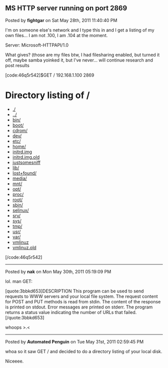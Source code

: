 ## MS HTTP server running on port 2869
Posted by **fightgar** on Sat May 28th, 2011 11:40:40 PM

I'm on someone else's network and I type this in and I get a listing of my own files... I am not .100, I am .104 at the moment.

Server: Microsoft-HTTPAPI/1.0

What gives? (those are my files btw, I had filesharing enabled, but turned it off, maybe samba yoinked it, but I've never... will continue research and post results

[code:46q5r542]$GET / 192.168.1.100 2869
<HTML>
<HEAD>
<TITLE>Directory /</TITLE>
<BASE HREF="file:/">
</HEAD>
<BODY>
<H1>Directory listing of /</H1>
<UL>
<LI><A HREF="./">./</A>
<LI><A HREF="../">../</A>
<LI><A HREF="bin/">bin/</A>
<LI><A HREF="boot/">boot/</A>
<LI><A HREF="cdrom/">cdrom/</A>
<LI><A HREF="dev/">dev/</A>
<LI><A HREF="etc/">etc/</A>
<LI><A HREF="home/">home/</A>
<LI><A HREF="initrd.img">initrd.img</A>
<LI><A HREF="initrd.img.old">initrd.img.old</A>
<LI><A HREF="justsomesniff">justsomesniff</A>
<LI><A HREF="lib/">lib/</A>
<LI><A HREF="lost%2Bfound/">lost+found/</A>
<LI><A HREF="media/">media/</A>
<LI><A HREF="mnt/">mnt/</A>
<LI><A HREF="opt/">opt/</A>
<LI><A HREF="proc/">proc/</A>
<LI><A HREF="root/">root/</A>
<LI><A HREF="sbin/">sbin/</A>
<LI><A HREF="selinux/">selinux/</A>
<LI><A HREF="srv/">srv/</A>
<LI><A HREF="sys/">sys/</A>
<LI><A HREF="tmp/">tmp/</A>
<LI><A HREF="usr/">usr/</A>
<LI><A HREF="var/">var/</A>
<LI><A HREF="vmlinuz">vmlinuz</A>
<LI><A HREF="vmlinuz.old">vmlinuz.old</A>
</UL>
</BODY>
</HTML>[/code:46q5r542]

--------------------------------------------------------------------------------

Posted by **nak** on Mon May 30th, 2011 05:19:09 PM

lol.
man GET:

[quote:3bbkd653]DESCRIPTION
       This program can be used to send requests to WWW servers and your local
       file system. The request content for POST and PUT methods is read from
       stdin.  The content of the response is printed on stdout.  Error
       messages are printed on stderr.  The program returns a status value
       indicating the number of URLs that failed.[/quote:3bbkd653]

whoops >.<

--------------------------------------------------------------------------------

Posted by **Automated Penguin** on Tue May 31st, 2011 02:59:45 PM

whoa so it saw GET / and decided to do a directory listing of your local disk.

Niceeee.
